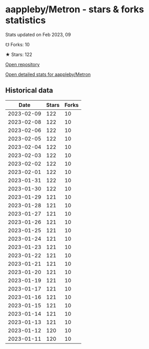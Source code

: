 # aappleby/Metron - stars & forks statistics

Stats updated on Feb 2023, 09

☋ Forks: 10

★ Stars: 122

[Open repository](https://github.com/aappleby/Metron)

[Open detailed stats for aappleby/Metron](https://reviewgithub.com/rep/aappleby/Metron)

## Historical data
| Date | Stars | Forks |
|------|-------|-------|
| 2023-02-09 | 122 | 10 | 
| 2023-02-08 | 122 | 10 | 
| 2023-02-06 | 122 | 10 | 
| 2023-02-05 | 122 | 10 | 
| 2023-02-04 | 122 | 10 | 
| 2023-02-03 | 122 | 10 | 
| 2023-02-02 | 122 | 10 | 
| 2023-02-01 | 122 | 10 | 
| 2023-01-31 | 122 | 10 | 
| 2023-01-30 | 122 | 10 | 
| 2023-01-29 | 121 | 10 | 
| 2023-01-28 | 121 | 10 | 
| 2023-01-27 | 121 | 10 | 
| 2023-01-26 | 121 | 10 | 
| 2023-01-25 | 121 | 10 | 
| 2023-01-24 | 121 | 10 | 
| 2023-01-23 | 121 | 10 | 
| 2023-01-22 | 121 | 10 | 
| 2023-01-21 | 121 | 10 | 
| 2023-01-20 | 121 | 10 | 
| 2023-01-19 | 121 | 10 | 
| 2023-01-17 | 121 | 10 | 
| 2023-01-16 | 121 | 10 | 
| 2023-01-15 | 121 | 10 | 
| 2023-01-14 | 121 | 10 | 
| 2023-01-13 | 121 | 10 | 
| 2023-01-12 | 120 | 10 | 
| 2023-01-11 | 120 | 10 | 

